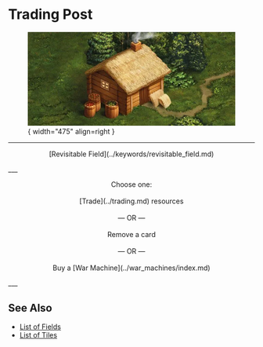 # Trading Post

<figure markdown="span">

![Trading Post Map Location](../assets/locations-trading_post.webp){ width="475" align=right }

</figure>

___
<p style="text-align: center;" markdown>[Revisitable Field](../keywords/revisitable_field.md)</p>
___
<p style="text-align: center;" markdown>Choose one:<br><br>[Trade](../trading.md) resources<br><br>— OR —<br><br>Remove a card<br><br>— OR —<br><br>Buy a [War Machine](../war_machines/index.md)</p>
___


## See Also

- [List of Fields](index.md)
- [List of Tiles](../tiles/index.md)
